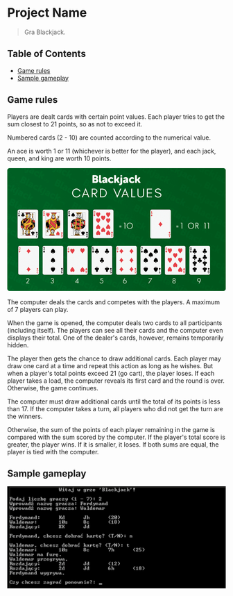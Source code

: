 # Project Name
> Gra Blackjack.
## Table of Contents
* [Game rules](#general-information)
* [Sample gameplay](#example)

## Game rules
Players are dealt cards with certain point values. Each player tries to get the sum closest to 21 points, so as not to exceed it.

Numbered cards (2 - 10) are counted according to the numerical value.

An ace is worth 1 or 11 (whichever is better for the player), and each jack, queen, and king are worth 10 points.

![Example screenshot](./blackjack.PNG)


The computer deals the cards and competes with the players. A maximum of 7 players can play.

When the game is opened, the computer deals two cards to all participants (including itself). The players can see all their cards and the computer even displays their total. One of the dealer's cards, however, remains temporarily hidden.

The player then gets the chance to draw additional cards. Each player may draw one card at a time and repeat this action as long as he wishes. But when a player's total points exceed 21 (go cart), the player loses. If each player takes a load, the computer reveals its first card and the round is over. Otherwise, the game continues.

The computer must draw additional cards until the total of its points is less than 17. If the computer takes a turn, all players who did not get the turn are the winners.

Otherwise, the sum of the points of each player remaining in the game is compared with the sum scored by the computer. If the player's total score is greater, the player wins. If it is smaller, it loses. If both sums are equal, the player is tied with the computer.


## Sample gameplay
![Example screenshot](./blackjack_play.PNG)
<!-- Optional -->